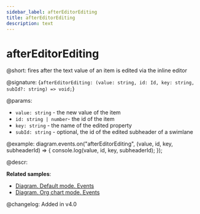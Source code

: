 ```yaml
---
sidebar_label: afterEditorEditing
title: afterEditorEditing
description: text
---
```


# afterEditorEditing

@short: fires after the text value of an item is edited via the inline editor  

@signature: {`afterEditorEditing: (value: string, id: Id, key: string, subId?: string) => void;`}

@params:
- `value: string` - the new value of the item
- `id: string | number`- the id of the item
- `key: string` - the name of the edited property
- `subId: string` - optional, the id of the edited subheader of a swimlane

@example:
diagram.events.on("afterEditorEditing", (value, id, key, subheaderId) => {
    console.log(value, id, key, subheaderId);
});

@descr:

**Related samples**:
- [Diagram. Default mode. Events](https://snippet.dhtmlx.com/7h2hgb3g)
- [Diagram. Org chart mode. Events](https://snippet.dhtmlx.com/l38pct7c)

@changelog:
Added in v4.0
